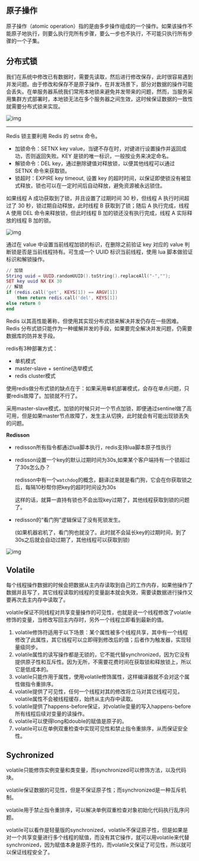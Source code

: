 ## 原子操作

原子操作（atomic operation）指的是由多步操作组成的一个操作。如果该操作不能原子地执行，则要么执行完所有步骤，要么一步也不执行，不可能只执行所有步骤的一个子集。

## 分布式锁

我们在系统中修改已有数据时，需要先读取，然后进行修改保存，此时很容易遇到并发问题。由于修改和保存不是原子操作，在并发场景下，部分对数据的操作可能会丢失。在单服务器系统我们常用本地锁来避免并发带来的问题，然而，当服务采用集群方式部署时，本地锁无法在多个服务器之间生效，这时候保证数据的一致性就需要分布式锁来实现。

![img](https://xiaomi-info.github.io/2019/12/17/redis-distributed-lock/redis-lock-01.png)

***

Redis 锁主要利用 Redis 的 setnx 命令。

- 加锁命令：SETNX key value，当键不存在时，对键进行设置操作并返回成功，否则返回失败。KEY 是锁的唯一标识，一般按业务来决定命名。
- 解锁命令：DEL key，通过删除键值对释放锁，以便其他线程可以通过 SETNX 命令来获取锁。
- 锁超时：EXPIRE key timeout, 设置 key 的超时时间，以保证即使锁没有被显式释放，锁也可以在一定时间后自动释放，避免资源被永远锁住。

如果线程 A 成功获取到了锁，并且设置了过期时间 30 秒，但线程 A 执行时间超过了 30 秒，锁过期自动释放，此时线程 B 获取到了锁；随后 A 执行完成，线程 A 使用 DEL 命令来释放锁，但此时线程 B 加的锁还没有执行完成，线程 A 实际释放的线程 B 加的锁。

![img](https://xiaomi-info.github.io/2019/12/17/redis-distributed-lock/redis-lock-03.png)

通过在 value 中设置当前线程加锁的标识，在删除之前验证 key 对应的 value 判断锁是否是当前线程持有。可生成一个 UUID 标识当前线程，使用 lua 脚本做验证标识和解锁操作。

```lua
// 加锁
String uuid = UUID.randomUUID().toString().replaceAll("-","");
SET key uuid NX EX 30
// 解锁
if (redis.call('get', KEYS[1]) == ARGV[1])
    then return redis.call('del', KEYS[1])
else return 0
end
```



Redis 以其高性能著称，但使用其实现分布式锁来解决并发仍存在一些困难。Redis 分布式锁只能作为一种缓解并发的手段，如果要完全解决并发问题，仍需要数据库的防并发手段。

redis有3种部署方式：

- 单机模式
- master-slave + sentinel选举模式
- redis cluster模式

使用redis做分布式锁的缺点在于：如果采用单机部署模式，会存在单点问题，只要redis故障了。加锁就不行了。

采用master-slave模式，加锁的时候只对一个节点加锁，即便通过sentinel做了高可用，但是如果master节点故障了，发生主从切换，此时就会有可能出现锁丢失的问题。

**Redisson**

- redisson所有指令都通过lua脚本执行，redis支持lua脚本原子性执行

- redisson设置一个key的默认过期时间为30s,如果某个客户端持有一个锁超过了30s怎么办？

  redisson中有一个`watchdog`的概念，翻译过来就是看门狗，它会在你获取锁之后，每隔10秒帮你把key的超时时间设为30s

  这样的话，就算一直持有锁也不会出现key过期了，其他线程获取到锁的问题了。

- redisson的“看门狗”逻辑保证了没有死锁发生。

  (如果机器宕机了，看门狗也就没了。此时就不会延长key的过期时间，到了30s之后就会自动过期了，其他线程可以获取到锁)

![img](https://segmentfault.com/img/remote/1460000022935069)

## Volatile

每个线程操作数据的时候会把数据从主内存读取到自己的工作内存，如果他操作了数据并且写了，其它线程读取的线程的变量副本就会失效，需要读数据进行操作又要再次去主内存中读取了。

volatile保证不同线程对共享变量操作的可见性，也就是说一个线程修改了volatile修饰的变量，当修改写回主内存时，另外一个线程立即看到最新的值。

1. volatile修饰符适用于以下场景：某个属性被多个线程共享，其中有一个线程修改了此属性，其它线程可以立即得到修改后的值；后者作为触发器，实现轻量级同步。
2. volatile属性的读写操作都是无锁的，它不能代替synchronized，因为它没有提供原子性和互斥性。因为无所，不需要花费时间在获取锁和释放锁上，所以它是低成本的。
3. volatile只能作用于属性，使用volatile修饰属性，这样编译器就不会对这个属性做指令重排序。
4. volatile提供了可见性，任何一个线程对其的修改将立马对其它线程可见，volatile属性不会被线程缓存，始终从主内存中读取。
5. volatile提供了happens-before保证，对volatile变量的写入happens-before所有线程后续对变量的读操作。
6. volatile可以使得long和double的赋值是原子的。
7. volatile可以在单例双重检查中实现可见性和禁止指令重排序，从而保证安全性。

## Sychronized



volatile只能修饰实例变量和类变量，而synchronized可以修饰方法，以及代码块。

volatile保证数据的可见性，但是不保证原子性；而synchronized是一种互斥机制。

volatile用于禁止指令重排序，可以解决单例双重检查对象初始化代码执行乱序问题。

volatile可以看作是轻量版的synchronized，volatile不保证原子性，但是如果是对一个共享变量进行多个线程的赋值，而没有其它操作，就可以用volatile来代替synchronized，因为赋值本身是原子性的，而volatile又保证了可见性，所以就可以保证线程安全了。